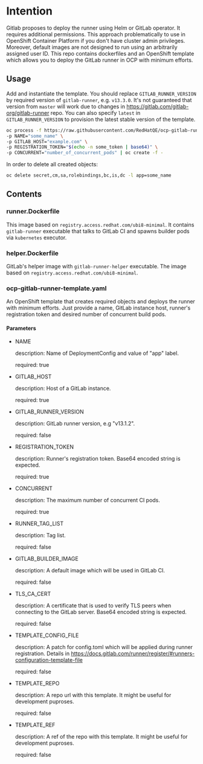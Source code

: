 # Intention

Gitlab proposes to deploy the runner using Helm or GitLab operator. It requires additional
permissions. This approach problematically to use in OpenShift Container Platform if you don't have
cluster admin privileges. Moreover, default images are not designed to run using an arbitrarily
assigned user ID. This repo contains dockerfiles and an OpenShift template which allows you to
deploy the GitLab runner in OCP with minimum efforts.

## Usage

Add and instantiate the template. You should replace `GITLAB_RUNNER_VERSION` by required version of
`gitlab-runner`, e.g. `v13.3.0`. It's not guaranteed that version from `master` will work due to
changes in <https://gitlab.com/gitlab-org/gitlab-runner> repo. You can also specify `latest` in
`GITLAB_RUNNER_VERSION` to provision the latest stable version of the template.

```sh
oc process -f https://raw.githubusercontent.com/RedHatQE/ocp-gitlab-runner/GITLAB_RUNNER_VERSION/ocp-gitlab-runner-template.yaml \
-p NAME="some_name" \
-p GITLAB_HOST="example.com" \
-p REGISTRATION_TOKEN="$(echo -n some_token | base64)" \
-p CONCURRENT="number_of_concurrent_pods" | oc create -f -
```

In order to delete all created objects:

```sh
oc delete secret,cm,sa,rolebindings,bc,is,dc -l app=some_name
```

## Contents

### runner.Dockerfile

This image based on `registry.access.redhat.com/ubi8-minimal`. It contains `gitlab-runner`
executable that talks to GitLab CI and spawns builder pods via `kubernetes` executor.

### helper.Dockerfile

GitLab's helper image with `gitlab-runner-helper` executable. The image based on
`registry.access.redhat.com/ubi8-minimal`.

### ocp-gitlab-runner-template.yaml

An OpenShift template that creates required objects and deploys the runner with minimum efforts.
Just provide a name, GitLab instance host, runner's registration token and desired number of
concurrent build pods.

#### Parameters

* NAME

    description: Name of DeploymentConfig and value of "app" label.

    required: true

* GITLAB_HOST

    description: Host of a GitLab instance.

    required: true

* GITLAB_RUNNER_VERSION

    description: GitLab runner version, e.g "v13.1.2".

    required: false

* REGISTRATION_TOKEN

    description: Runner's registration token. Base64 encoded string is expected.

    required: true

* CONCURRENT

    description: The maximum number of concurrent CI pods.

    required: true

* RUNNER_TAG_LIST

    description: Tag list.

    required: false

* GITLAB_BUILDER_IMAGE

    description: A default image which will be used in GitLab CI.

    required: false

* TLS_CA_CERT

    description: A certificate that is used to verify TLS peers when connecting to the GitLab
    server. Base64 encoded string is expected.

    required: false

* TEMPLATE_CONFIG_FILE

    description: A patch for config.toml which will be applied during runner registration. Details
    in <https://docs.gitlab.com/runner/register/#runners-configuration-template-file>

    required: false

* TEMPLATE_REPO

    description: A repo url with this template. It might be useful for development puproses.

    required: false

* TEMPLATE_REF

    description: A ref of the repo with this template. It might be useful for development puproses.

    required: false

